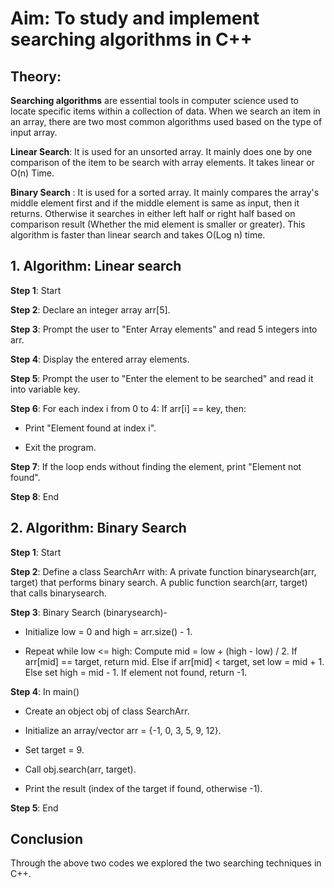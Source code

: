 # Aim: To study and implement searching algorithms in C++

## Theory:

**Searching algorithms** are essential tools in computer science used to locate specific items within a collection of data. When we search an item in an array, there are two most common algorithms used based on the type of input array.

**Linear Search**: It is used for an unsorted array. It mainly does one by one comparison of the item to be search with array elements. It takes linear or O(n) Time.

**Binary Search** : It is used for a sorted array. It mainly compares the array's middle element first and if the middle element is same as input, then it returns. Otherwise it searches in either left half or right half based on comparison result (Whether the mid element is smaller or greater). This algorithm is faster than linear search and takes O(Log n) time.

## 1. Algorithm: Linear search

**Step 1**: Start

**Step 2**: Declare an integer array arr[5].

**Step 3**: Prompt the user to "Enter Array elements" and read 5 integers into arr.

**Step 4**: Display the entered array elements.

**Step 5**: Prompt the user to "Enter the element to be searched" and read it into variable key.

**Step 6**: For each index i from 0 to 4: If arr[i] == key, then:

- Print "Element found at index i".

- Exit the program.

**Step 7**: If the loop ends without finding the element, print "Element not found".

**Step 8**: End

## 2. Algorithm: Binary Search

**Step 1**: Start

**Step 2**: Define a class SearchArr with: A private function binarysearch(arr, target) that performs binary search. A public function search(arr, target) that calls binarysearch.

**Step 3**: Binary Search (binarysearch)-

- Initialize low = 0 and high = arr.size() - 1.

- Repeat while low <= high: Compute mid = low + (high - low) / 2. If arr[mid] == target, return mid. Else if arr[mid] < target, set low = mid + 1. Else set high = mid - 1. If element not found, return -1.

**Step 4**: In main()

- Create an object obj of class SearchArr.

- Initialize an array/vector arr = {-1, 0, 3, 5, 9, 12}.

- Set target = 9.

- Call obj.search(arr, target).

- Print the result (index of the target if found, otherwise -1).

**Step 5**: End

## Conclusion

Through the above two codes we explored the two searching techniques in C++.
